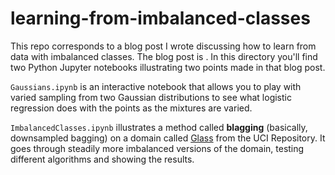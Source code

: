 # learning-from-imbalanced-classes

This repo corresponds to a blog post I wrote discussing how to learn from data
with imbalanced classes.  The blog post is <HERE>.  In this directory you'll
find two Python Jupyter notebooks illustrating two
points made in that blog post.

`Gaussians.ipynb` is an interactive notebook that allows you to play with
varied sampling from two Gaussian distributions to see what logistic
regression does with the points as the mixtures are varied.

`ImbalancedClasses.ipynb` illustrates a method called **blagging** (basically,
downsampled bagging) on a domain called
[Glass](https://archive.ics.uci.edu/ml/datasets/Glass+Identification) from the
UCI Repository.  It goes through steadily more imbalanced versions of the
domain, testing different algorithms and showing the results.
